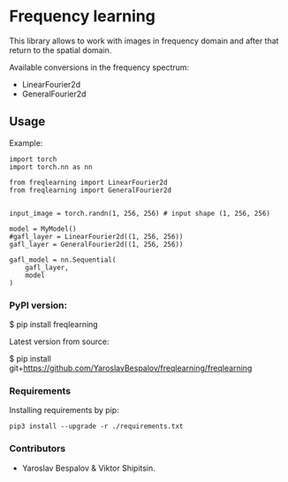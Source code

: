 # Frequency learning  
This library allows to work with images in frequency domain and after that return to the spatial domain.

Available conversions in the frequency spectrum:
- LinearFourier2d
- GeneralFourier2d

## Usage
Example:
```
import torch
import torch.nn as nn

from freqlearning import LinearFourier2d
from freqlearning import GeneralFourier2d


input_image = torch.randn(1, 256, 256) # input shape (1, 256, 256)

model = MyModel()
#gafl_layer = LinearFourier2d((1, 256, 256))
gafl_layer = GeneralFourier2d((1, 256, 256))

gafl_model = nn.Sequential(
    gafl_layer,
    model
)
```

### PyPI version:

$ pip install freqlearning

Latest version from source:

$ pip install git+https://github.com/YaroslavBespalov/freqlearning/freqlearning

### Requirements
Installing requirements by pip:
```
pip3 install --upgrade -r ./requirements.txt
```

### Contributors
- Yaroslav Bespalov & Viktor Shipitsin.
